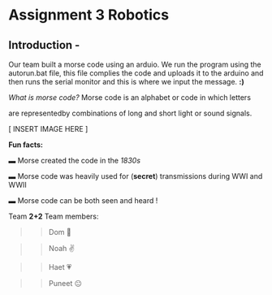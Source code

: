 # Assignment 3 Robotics 

## Introduction - 

Our team built a morse code using an arduio.
We run the program using the autorun.bat file,
this file complies the code and uploads it to the
arduino and then runs the serial monitor
and this is  where we input the message. **:)**  



_What is morse code?_
Morse code is an alphabet or code in which letters



are representedby combinations of long and short light or sound signals.







[ INSERT IMAGE HERE ]






**Fun facts:** 





▬ Morse created the code in the _1830s_




▬ Morse code was heavily used for (**secret**) transmissions during WWI and WWII 




▬ Morse code can be both seen and heard !

Team **2+2**
Team members:
>>    Dom :shit:

>>    Noah :v:

>>    Haet :heartpulse:

>>    Puneet :neutral_face:

